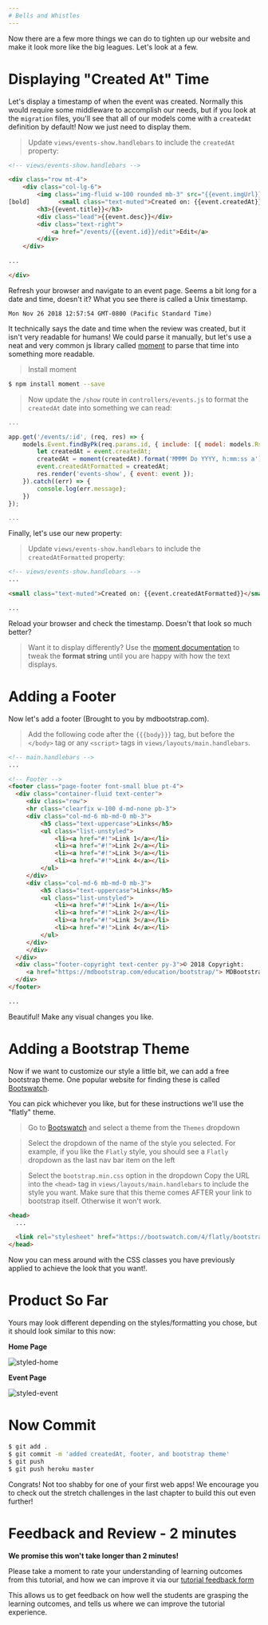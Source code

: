 ```yaml
---
# Bells and Whistles
---
```


Now there are a few more things we can do to tighten up our website and make it look more like the big leagues. Let's look at a few.

# Displaying "Created At" Time

Let's display a timestamp of when the event was created. Normally this would require some middleware to accomplish our needs, but if you look at the `migration` files, you'll see that all of our models come with a `createdAt` definition by default! Now we just need to display them.

> Update `views/events-show.handlebars` to include the `createdAt` property:

```html
<!-- views/events-show.handlebars -->

<div class="row mt-4">
    <div class="col-lg-6">
        <img class="img-fluid w-100 rounded mb-3" src="{{event.imgUrl}}" alt="Card image cap">
[bold]        <small class="text-muted">Created on: {{event.createdAt}}</small>[/bold]
        <h3>{{event.title}}</h3>
        <div class="lead">{{event.desc}}</div>
        <div class="text-right">
            <a href="/events/{{event.id}}/edit">Edit</a>
        </div>
    </div>

...

</div>
```

Refresh your browser and navigate to an event page. Seems a bit long for a date and time, doesn't it? What you see there is called a Unix timestamp.

```
Mon Nov 26 2018 12:57:54 GMT-0800 (Pacific Standard Time)
```

It technically says the date and time when the review was created, but it isn't very readable for humans! We could parse it manually, but let's use a neat and very common js library called [moment](https://momentjs.com/) to parse that time into something more readable.


> Install moment
```bash
$ npm install moment --save
```

> Now update the `/show` route in `controllers/events.js` to format the `createdAt` date into something we can read:

```js
...

app.get('/events/:id', (req, res) => {
    models.Event.findByPk(req.params.id, { include: [{ model: models.Rsvp }] }).then(event => {
        let createdAt = event.createdAt;
        createdAt = moment(createdAt).format('MMMM Do YYYY, h:mm:ss a');
        event.createdAtFormatted = createdAt;
        res.render('events-show', { event: event });
    }).catch((err) => {
        console.log(err.message);
    })
});

...
```

Finally, let's use our new property:


> Update `views/events-show.handlebars` to include the `createdAtFormatted` property:

```html
<!-- views/events-show.handlebars -->
...

<small class="text-muted">Created on: {{event.createdAtFormatted}}</small>

...
```

Reload your browser and check the timestamp. Doesn't that look so much better?


> Want it to display differently? Use the [moment documentation](https://momentjs.com/) to tweak the **format string** until you are happy with how the text displays.

# Adding a Footer

Now let's add a footer (Brought to you by mdbootstrap.com).


> Add the following code after the `{{{body}}}` tag, but before the `</body>` tag or any `<script>` tags in `views/layouts/main.handlebars`.

```html
<!-- main.handlebars -->
...

<!-- Footer -->
<footer class="page-footer font-small blue pt-4">
  <div class="container-fluid text-center">
     <div class="row">
     <hr class="clearfix w-100 d-md-none pb-3">
     <div class="col-md-6 mb-md-0 mb-3">
         <h5 class="text-uppercase">Links</h5>
         <ul class="list-unstyled">
             <li><a href="#!">Link 1</a></li>
             <li><a href="#!">Link 2</a></li>
             <li><a href="#!">Link 3</a></li>
             <li><a href="#!">Link 4</a></li>
         </ul>
     </div>
     <div class="col-md-6 mb-md-0 mb-3">
         <h5 class="text-uppercase">Links</h5>
         <ul class="list-unstyled">
             <li><a href="#!">Link 1</a></li>
             <li><a href="#!">Link 2</a></li>
             <li><a href="#!">Link 3</a></li>
             <li><a href="#!">Link 4</a></li>
         </ul>
     </div>
     </div>
  </div>
  <div class="footer-copyright text-center py-3">© 2018 Copyright:
     <a href="https://mdbootstrap.com/education/bootstrap/"> MDBootstrap.com</a>
  </div>
</footer>

...
```

Beautiful! Make any visual changes you like.


# Adding a Bootstrap Theme

Now if we want to customize our style a little bit, we can add a free bootstrap theme. One popular website for finding these is called [Bootswatch](https://bootswatch.com/).

You can pick whichever you like, but for these instructions we'll use the "flatly" theme.

> Go to [Bootswatch](https://bootswatch.com/) and select a theme from the `Themes` dropdown

> Select the dropdown of the name of the style you selected. For example, if you like the `Flatly` style, you should see a `Flatly` dropdown as the last nav bar item on the left

> Select the `bootstrap.min.css` option in the dropdown
> Copy the URL into the `<head>` tag in `views/layouts/main.handlebars` to include the style you want. Make sure that this theme comes AFTER your link to bootstrap itself. Otherwise it won't work.

```html
<head>
  ...

  <link rel="stylesheet" href="https://bootswatch.com/4/flatly/bootstrap.min.css">
</head>
```

Now you can mess around with the CSS classes you have previously applied to achieve the look that you want!.

# Product So Far

Yours may look different depending on the styles/formatting you chose, but it should look similar to this now:

**Home Page**

![styled-home](assets/styled-home.png)

**Event Page**

![styled-event](assets/styled-event.png)

# Now Commit

```bash
$ git add .
$ git commit -m 'added createdAt, footer, and bootstrap theme'
$ git push
$ git push heroku master
```

Congrats! Not too shabby for one of your first web apps! We encourage you to check out the stretch challenges in the last chapter to build this out even further!

# Feedback and Review - 2 minutes

**We promise this won't take longer than 2 minutes!**

Please take a moment to rate your understanding of learning outcomes from this tutorial, and how we can improve it via our [tutorial feedback form](https://forms.gle/gnEK8jAjRHb5cD5e6)

This allows us to get feedback on how well the students are grasping the learning outcomes, and tells us where we can improve the tutorial experience.
